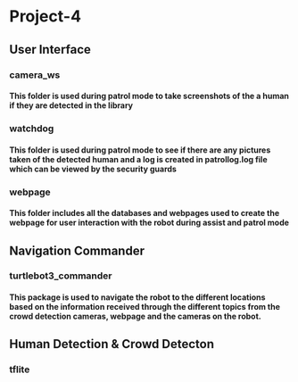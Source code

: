 # Project-4

## User Interface

### camera_ws
#### This folder is used during patrol mode to take screenshots of the a human if they are detected in the library

### watchdog
#### This folder is used during patrol mode to see if there are any pictures taken of the detected human and a log is created in patrollog.log file which can be viewed by the security guards

### webpage
#### This folder includes all the databases and webpages used to create the webpage for user interaction with the robot during assist and patrol mode

## Navigation Commander

### turtlebot3_commander
#### This package is used to navigate the robot to the different locations based on the information received through the different topics from the crowd detection cameras, webpage and the cameras on the robot.

## Human Detection & Crowd Detecton
### tflite
